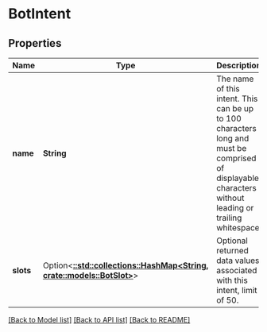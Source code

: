 # BotIntent

## Properties

Name | Type | Description | Notes
------------ | ------------- | ------------- | -------------
**name** | **String** | The name of this intent.  This can be up to 100 characters long and must be comprised of displayable characters without leading or trailing whitespace | 
**slots** | Option<[**::std::collections::HashMap<String, crate::models::BotSlot>**](BotSlot.md)> | Optional returned data values associated with this intent, limit of 50. | [optional]

[[Back to Model list]](../README.md#documentation-for-models) [[Back to API list]](../README.md#documentation-for-api-endpoints) [[Back to README]](../README.md)


